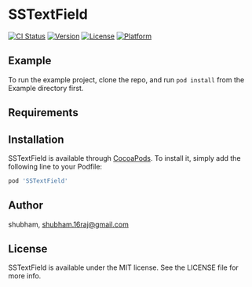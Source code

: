 # SSTextField

[![CI Status](https://img.shields.io/travis/shubham/SSTextField.svg?style=flat)](https://travis-ci.org/shubham/SSTextField)
[![Version](https://img.shields.io/cocoapods/v/SSTextField.svg?style=flat)](https://cocoapods.org/pods/SSTextField)
[![License](https://img.shields.io/cocoapods/l/SSTextField.svg?style=flat)](https://cocoapods.org/pods/SSTextField)
[![Platform](https://img.shields.io/cocoapods/p/SSTextField.svg?style=flat)](https://cocoapods.org/pods/SSTextField)

## Example

To run the example project, clone the repo, and run `pod install` from the Example directory first.

## Requirements

## Installation

SSTextField is available through [CocoaPods](https://cocoapods.org). To install
it, simply add the following line to your Podfile:

```ruby
pod 'SSTextField'
```

## Author

shubham, shubham.16raj@gmail.com

## License

SSTextField is available under the MIT license. See the LICENSE file for more info.
